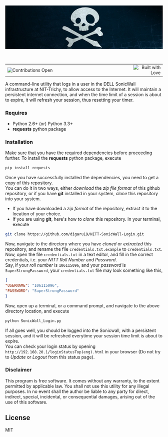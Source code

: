 
<p align="center">
<img src="image.jpg" alt="NIT-Trichy SonicWall Login Utility" />  
</p>
<br>

<table>
    <tr> 
        <td width="80%" ><img src="https://img.shields.io/badge/contributions-welcome-brightgreen.svg?style=flat" alt="Contributions Open"/> </td>
        <td width="50%" align="right"><img src="http://forthebadge.com/images/badges/built-with-love.svg" alt="Built with Love" /> </td>
    </tr>
</table>


A command-line utility that logs in a user in the DELL SonicWall infrastructure at NIT-Trichy, to allow access to the Internet. It will maintain a persistent internet connection, and when the time limit of a session is about to expire, it will refresh your session, thus resetting your timer.

### Requires
- Python 2.6+ (or) Python 3.3+
- **requests** python package

### Installation
Make sure that you have the required dependencies before proceeding further. To install the **requests** python package, execute 
```sh
pip install requests
```
Once you have successfully installed the dependencies, you need to get a copy of this repository.  
You can do it in two ways, either *download* the *zip file format* of this github repository, or if you have **git** installed in your system, *clone* this repository into your system.
- If you have downloaded a *zip format* of the repository, extract it to the location of your choice.
- If you are using **git**, here's how to *clone* this repository. In your terminal, execute
```sh
git clone https://github.com/digaru19/NITT-SonicWall-Login.git
```


Now, navigate to the directory where you have *cloned* or *extracted* this repository, and rename the file `credentials.txt.example` to `credentials.txt`. Now, open the file `credentials.txt` in a text editor, and fill in the correct credentials, i.e. your *NITT Roll Number* and *Password*.  
Say, if your *roll number* is `106115096`, and your *password* is `SuperStrongPassword`, your `credentials.txt` file may look something like this, 
```json
{
"USERNAME": "106115096",
"PASSWORD": "SuperStrongPassword"
}
```

Now, open up a terminal, or a command prompt, and navigate to the above directory location, and execute 
```python
python SonicWall_Login.py 
```
If all goes well, you should be logged into the Sonicwall, with a persistent session, and it will be refreshed everytime your session time limit is about to expire.  
You can check your login status by opening `http://192.168.20.1/loginStatusTop(eng).html` in your browser (Do not try to *Update* or *Logout* from this status page).

### Disclaimer
This program is free software. It comes without any warranty, to the extent permitted by applicable law. You shall not use this utility for any illegal purposes. In no event shall the author be liable to any party for direct, indirect, special, incidental, or consequential damages, arising out of the use of this software.

License
----
MIT

